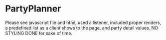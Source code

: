 # PartyPlanner
Please see javascript file and html, used a listener, included proper renders, a predefined list as a client shows to the page, and party detail values. NO STYLING DONE for sake of time. 
